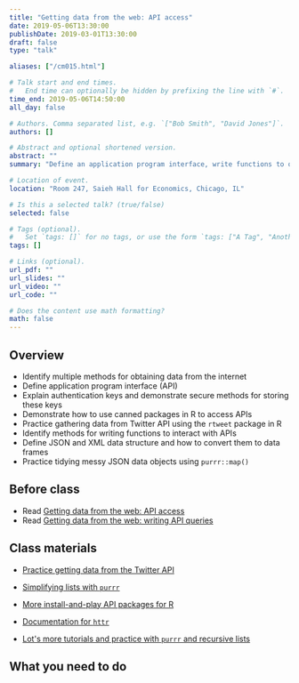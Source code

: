 ```yaml
---
title: "Getting data from the web: API access"
date: 2019-05-06T13:30:00
publishDate: 2019-03-01T13:30:00
draft: false
type: "talk"

aliases: ["/cm015.html"]

# Talk start and end times.
#   End time can optionally be hidden by prefixing the line with `#`.
time_end: 2019-05-06T14:50:00
all_day: false

# Authors. Comma separated list, e.g. `["Bob Smith", "David Jones"]`.
authors: []

# Abstract and optional shortened version.
abstract: ""
summary: "Define an application program interface, write functions to query APIs, and practice tidying JSON objects."

# Location of event.
location: "Room 247, Saieh Hall for Economics, Chicago, IL"

# Is this a selected talk? (true/false)
selected: false

# Tags (optional).
#   Set `tags: []` for no tags, or use the form `tags: ["A Tag", "Another Tag"]` for one or more tags.
tags: []

# Links (optional).
url_pdf: ""
url_slides: ""
url_video: ""
url_code: ""

# Does the content use math formatting?
math: false
---
```




## Overview

* Identify multiple methods for obtaining data from the internet
* Define application program interface (API)
* Explain authentication keys and demonstrate secure methods for storing these keys
* Demonstrate how to use canned packages in R to access APIs
* Practice gathering data from Twitter API using the `rtweet` package in R
* Identify methods for writing functions to interact with APIs
* Define JSON and XML data structure and how to convert them to data frames
* Practice tidying messy JSON data objects using `purrr::map()`

## Before class

* Read [Getting data from the web: API access](/notes/application-program-interface/)
* Read [Getting data from the web: writing API queries](/notes/write-an-api-function/)

## Class materials

* [Practice getting data from the Twitter API](/notes/twitter-api-practice/)
* [Simplifying lists with `purrr`](/notes/simplify-nested-lists/)

* [More install-and-play API packages for R](https://github.com/ropensci/webservices)
* [Documentation for `httr`](https://cran.r-project.org/web/packages/httr/)
* [Lot's more tutorials and practice with `purrr` and recursive lists](https://jennybc.github.io/purrr-tutorial/index.html)

## What you need to do
